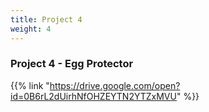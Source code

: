 ```yaml
---
title: Project 4
weight: 4
---
```

### Project 4 - Egg Protector

{{% link "https://drive.google.com/open?id=0B6rL2dUirhNfOHZEYTN2YTZxMVU" %}}
